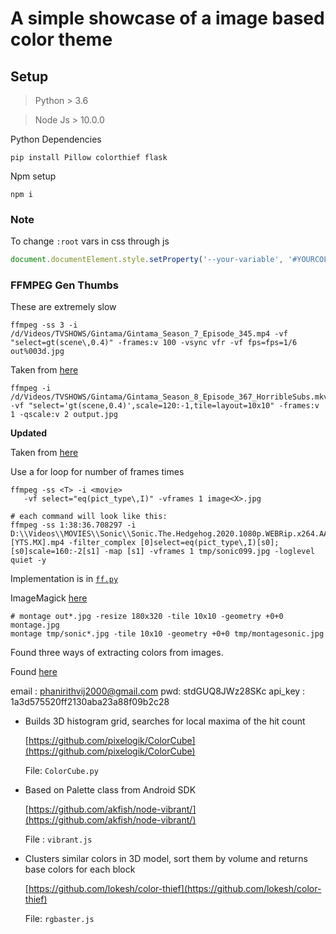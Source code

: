 # A simple showcase of a image based color theme

## Setup

> Python > 3.6

> Node Js > 10.0.0

Python Dependencies

```shell
pip install Pillow colorthief flask
```

Npm setup
```shell
npm i
```

### Note

To change `:root` vars in css through js 

```javascript
document.documentElement.style.setProperty('--your-variable', '#YOURCOLOR');
```

### FFMPEG Gen Thumbs

These are extremely slow

```shell
ffmpeg -ss 3 -i /d/Videos/TVSHOWS/Gintama/Gintama_Season_7_Episode_345.mp4 -vf "select=gt(scene\,0.4)" -frames:v 100 -vsync vfr -vf fps=fps=1/6 out%003d.jpg
```

Taken from [here](https://askubuntu.com/questions/377579/ffmpeg-output-screenshot-gallery)

```shell
ffmpeg -i /d/Videos/TVSHOWS/Gintama/Gintama_Season_8_Episode_367_HorribleSubs.mkv -vf "select='gt(scene,0.4)',scale=120:-1,tile=layout=10x10" -frames:v 1 -qscale:v 2 output.jpg
```

**Updated**

Taken from [here](https://superuser.com/a/821680/1049709)

Use a for loop for number of frames times

```
ffmpeg -ss <T> -i <movie>
   -vf select="eq(pict_type\,I)" -vframes 1 image<X>.jpg
```

```shell
# each command will look like this:
ffmpeg -ss 1:38:36.708297 -i D:\\Videos\\MOVIES\\Sonic\\Sonic.The.Hedgehog.2020.1080p.WEBRip.x264.AAC-[YTS.MX].mp4 -filter_complex [0]select=eq(pict_type\,I)[s0];[s0]scale=160:-2[s1] -map [s1] -vframes 1 tmp/sonic099.jpg -loglevel quiet -y
```

Implementation is in [`ff.py`](ff.py)

ImageMagick [here](http://www.imagemagick.org/Usage/montage/)

```shell
# montage out*.jpg -resize 180x320 -tile 10x10 -geometry +0+0 montage.jpg
montage tmp/sonic*.jpg -tile 10x10 -geometry +0+0 tmp/montagesonic.jpg
```

Found three ways of extracting colors from images.

Found [here](http://palette.site/)

email : phanirithvij2000@gmail.com
pwd:    stdGUQ8JWz28SKc
api_key : 1a3d575520ff2130aba23a88f09b2c28

+ Builds 3D histogram grid, searches for local maxima of the hit count
    
    [https://github.com/pixelogik/ColorCube](https://github.com/pixelogik/ColorCube)

    File: `ColorCube.py`
+ Based on Palette class from Android SDK

    [https://github.com/akfish/node-vibrant/](https://github.com/akfish/node-vibrant/)
    
    File : `vibrant.js`
+ Clusters similar colors in 3D model, sort them by volume and returns base colors for each block

    [https://github.com/lokesh/color-thief](https://github.com/lokesh/color-thief)

    File: `rgbaster.js`

